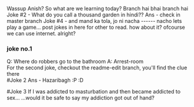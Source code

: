 Wassup Anish? So what are we learning today?
Branch hai bhai branch hai
Joke #2 - What do you call a thousand garden in hindi??
Ans - check in master branch
Joke #4 - and mand ka tola, jo ni nacha ------ nacho
lets play a game... post jokes in here for other to read. how about it?
ofcourse we can use internet. alright?
### joke no.1
Q: Where do robbers go to the bathroom
A: Arrest-room</br>
For the second joke, checkout the readme-edit branch, you'll find the clue there</br>
#Joke 2 Ans - Hazaribagh :P :D</br>

#Joke 3
If I was addicted to masturbation and then became addicted to sex… 
…would it be safe to say my addiction got out of hand?
